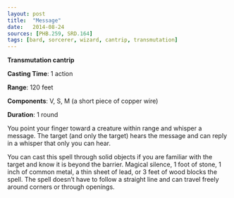 ```yaml
---
layout: post
title:  "Message"
date:   2014-08-24
sources: [PHB.259, SRD.164]
tags: [bard, sorcerer, wizard, cantrip, transmutation]
---
```


**Transmutation cantrip**

**Casting Time**: 1 action

**Range**: 120 feet

**Components**: V, S, M (a short piece of copper wire)

**Duration**: 1 round

You point your finger toward a creature within range and whisper a message. The target (and only the target) hears the message and can reply in a whisper that only you can hear.

You can cast this spell through solid objects if you are familiar with the target and know it is beyond the barrier. Magical silence, 1 foot of stone, 1 inch of common metal, a thin sheet of lead, or 3 feet of wood blocks the spell. The spell doesn’t have to follow a straight line and can travel freely around corners or through openings.
